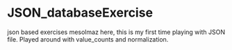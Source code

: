 # JSON_databaseExercise
json based exercises
mesolmaz here, this is my first time playing with JSON file. Played around with value_counts and normalization. 

